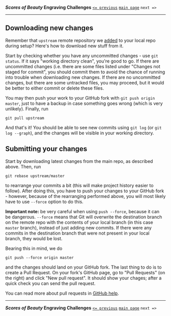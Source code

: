 **_Scores of Beauty_ Engraving Challenges**
[`<= previous`](4-learning-git.md)
[`main page`](README.md)
`next =>`

-------------------------------------------


Downloading new changes
-----------------------

Remember that `upstream` remote repository we [added](3-setup.md#add-upstream-repository-to-your-local-clone) to your local repo during setup?  Here's how to download new stuff from it.

Start by checking whether you have any uncommitted changes - use `git status`.  If it says "working directory clean", you're good to go.  If there are uncommitted changes (i.e. there are some files listed under "Changes not staged for commit", you should commit them to avoid the chance of running into trouble when downloading new changes.  If there are no uncommitted changes, but there are some untracked files, you may proceed, but it would be better to either commit or delete these files.

You may then push your work to your GitHub fork with `git push origin master`, just to have a backup in case something goes wrong (which is very unlikely).  Finally, run

    git pull upstream

And that's it!  You should be able to see new commits using `git log` (or `git log --graph`), and the changes will be visible in your working directory.


Submitting your changes
-----------------------

Start by downloading latest changes from the main repo, as described above.  Then, run

    git rebase upstream/master

to rearrange your commits a bit (this will make project history easier to follow).  After doing this, you have to push your changes to your GitHub fork - however, because of the rearranging performed above, you will most likely have to use `--force` option to do this.

**Important note:** be very careful when using `push --force`, because it can be dangerous.  `--force` means that Git will overwrite the destination branch on the remote repo with the contents of your local branch (in this case `master` branch), instead of just adding new commits.  If there were any commits in the destination branch that were not present in your local branch, they would be lost.  

Bearing this in mind, we do

    git push --force origin master

and the changes should land on your GitHub fork.  The last thing to do is to create a Pull Request.  On your fork's GitHub page, go to "Pull Requests" (on the right) and click "New pull request".  It should show your chages; after a quick check you can send the pull request.

You can read more about pull requests in [GitHub help](http://help.github.com/articles/using-pull-requests).


-------------------------------------------
**_Scores of Beauty_ Engraving Challenges**
[`<= previous`](4-learning-git.md)
[`main page`](README.md)
`next =>`
